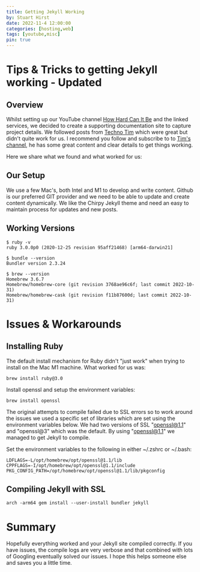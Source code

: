 ```yaml
---
title: Getting Jekyll Working
by: Stuart Hirst
date: 2022-11-4 12:00:00
categories: [hosting,web]
tags: [youtube,misc]
pin: true
---
```


# Tips & Tricks to getting Jekyll working - Updated

## Overview

Whilst setting up our YouTube channel [How Hard Can It Be](https://www.youtube.com/@howhardcanitbe-live) and the linked services, we decided to create a supporting documentation site to capture project details. We followed posts from [Techno Tim](https://youtu.be/F8iOU1ci19Q) which were great but didn't quite work for us. I recommend you follow and subscribe to to [Tim's channel](https://www.youtube.com/c/TechnoTimLive), he has some great content and clear details to get things working.

 Here we share what we found and what worked for us:

## Our Setup

We use a few Mac's, both Intel and M1 to develop and write content. Github is our preferred GIT provider and we need to be able to update and create content dynamically. We like the Chirpy Jekyll theme and need an easy to maintain process for updates and new posts.

## Working Versions

```shell
$ ruby -v
ruby 3.0.0p0 (2020-12-25 revision 95aff21468) [arm64-darwin21]

$ bundle --version
Bundler version 2.3.24

$ brew --version
Homebrew 3.6.7
Homebrew/homebrew-core (git revision 3768ae96c6f; last commit 2022-10-31)
Homebrew/homebrew-cask (git revision f11b87600d; last commit 2022-10-31)
```

# Issues & Workarounds

## Installing Ruby

The default install mechanism for Ruby didn't "just work" when trying to install on the Mac M1 machine. What worked for us was:

```shell
brew install ruby@3.0
```

Install openssl and setup the environment variables:

```shell
brew install openssl
```
The original attempts to compile failed due to SSL errors so to work around the issues we used a specific set of libraries which are set using the environment variables below. We had two versions of SSL "openssl@1.1" and "openssl@3" which was the default. By using "openssl@1.1" we managed to get Jekyll to compile. 

Set the environment variables to the following in either ~/.zshrc or ~/.bash:

```shell
LDFLAGS=-L/opt/homebrew/opt/openssl@1.1/lib
CPPFLAGS=-I/opt/homebrew/opt/openssl@1.1/include
PKG_CONFIG_PATH=/opt/homebrew/opt/openssl@1.1/lib/pkgconfig
```
## Compiling Jekyll with SSL

```shell
arch -arm64 gem install --user-install bundler jekyll
```

# Summary

Hopefully everything worked and your Jekyll site compiled correctly. If you have issues, the compile logs are very verbose and that combined with lots of Googling eventually solved our issues. I hope this helps someone else and saves you a little time.




